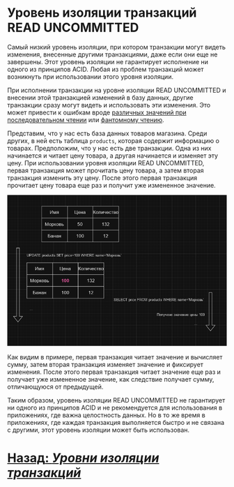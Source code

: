 # Уровень изоляции транзакций READ UNCOMMITTED

Самый низкий уровень изоляции, при котором транзакции могут видеть изменения, внесенные другими
транзакциями, даже если они еще не завершены. Этот уровень изоляции не гарантирует исполнение ни одного из
принципов ACID. Любая из проблем транзакций может возникнуть при использовании этого уровня изоляции.

При исполнении транзакции на уровне изоляции READ UNCOMMITTED и внесении этой транзакцией изменений в базу данных,
другие транзакции сразу могут видеть и использовать эти изменения. Это может привести к ошибкам вроде
[различных значений при последовательном чтении](../problems/non-repeatable-reads.md)
или [фантомному чтению](../problems/phantom-reads.md).

Представим, что у нас есть база данных товаров магазина. Среди других, в ней есть таблица `products`, которая содержит
информацию о товарах. Предположим, что у нас есть две транзакции. Одна из них начинается и читает цену товара,
а другая начинается и изменяет эту цену. При использовании уровня изоляции READ UNCOMMITTED, первая транзакция
может прочитать цену товара, а затем вторая транзакция изменить эту цену. После этого первая транзакция
прочитает цену товара еще раз и получит уже измененное значение.

![read uncommitted](../../../src/transactions/read-uncommitted.png)

Как видим в примере, первая транзакция читает значение и вычисляет сумму, затем вторая транзакция изменяет значение и
фиксирует изменения. После этого первая транзакция читает значение еще раз и получает уже измененное значение, как
следствие получает сумму, отличающуюся от предыдущей.

Таким образом, уровень изоляции READ UNCOMMITTED не гарантирует ни одного из принципов ACID и не рекомендуется
для использования в приложениях, где важна целостность данных. Но в то же время в приложениях, где каждая 
транзакция выполняется быстро и не связана с другими, этот уровень изоляции может быть использован.

# [**Назад**: *Уровни изоляции транзакций*](../principles/isolation.md)